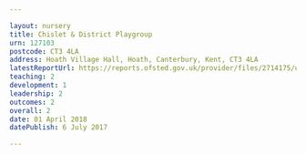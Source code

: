 ```yaml
---

layout: nursery
title: Chislet & District Playgroup
urn: 127103
postcode: CT3 4LA
address: Hoath Village Hall, Hoath, Canterbury, Kent, CT3 4LA
latestReportUrl: https://reports.ofsted.gov.uk/provider/files/2714175/urn/127103.pdf
teaching: 2
development: 1
leadership: 2
outcomes: 2
overall: 2
date: 01 April 2018 
datePublish: 6 July 2017

---
```

